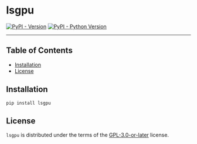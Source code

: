 # lsgpu

[![PyPI - Version](https://img.shields.io/pypi/v/lsgpu.svg)](https://pypi.org/project/lsgpu)
[![PyPI - Python Version](https://img.shields.io/pypi/pyversions/lsgpu.svg)](https://pypi.org/project/lsgpu)

-----

## Table of Contents

- [Installation](#installation)
- [License](#license)

## Installation

```console
pip install lsgpu
```

## License

`lsgpu` is distributed under the terms of the [GPL-3.0-or-later](https://spdx.org/licenses/GPL-3.0-or-later.html) license.
